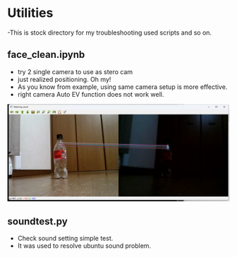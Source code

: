 # Utilities
-This is stock directory for my troubleshooting used scripts and so on.

## face_clean.ipynb
- try 2 single camera to use as stero cam
- just realized positioning. Oh my!
- As you know from example, using same camera setup is more effective.
- right camera Auto EV function does not work well.

![Test Image 3](checkdistance.png)

## soundtest.py
- Check sound setting simple test.
- It was used to resolve ubuntu sound problem.
